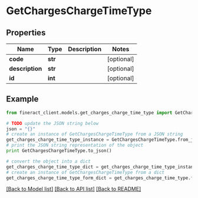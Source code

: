 # GetChargesChargeTimeType


## Properties

Name | Type | Description | Notes
------------ | ------------- | ------------- | -------------
**code** | **str** |  | [optional] 
**description** | **str** |  | [optional] 
**id** | **int** |  | [optional] 

## Example

```python
from fineract_client.models.get_charges_charge_time_type import GetChargesChargeTimeType

# TODO update the JSON string below
json = "{}"
# create an instance of GetChargesChargeTimeType from a JSON string
get_charges_charge_time_type_instance = GetChargesChargeTimeType.from_json(json)
# print the JSON string representation of the object
print GetChargesChargeTimeType.to_json()

# convert the object into a dict
get_charges_charge_time_type_dict = get_charges_charge_time_type_instance.to_dict()
# create an instance of GetChargesChargeTimeType from a dict
get_charges_charge_time_type_form_dict = get_charges_charge_time_type.from_dict(get_charges_charge_time_type_dict)
```
[[Back to Model list]](../README.md#documentation-for-models) [[Back to API list]](../README.md#documentation-for-api-endpoints) [[Back to README]](../README.md)


